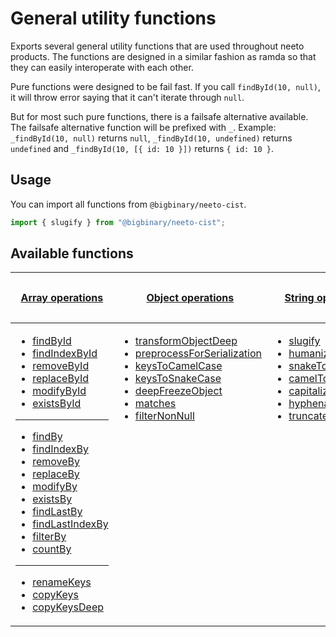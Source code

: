 # General utility functions

Exports several general utility functions that are used throughout neeto
products. The functions are designed in a similar fashion as ramda so that they
can easily interoperate with each other.

Pure functions were designed to be fail fast. If you call `findById(10, null)`,
it will throw error saying that it can't iterate through `null`.

But for most such pure functions, there is a failsafe alternative available. The
failsafe alternative function will be prefixed with `_`. Example:
`_findById(10, null)` returns `null`, `_findById(10, undefined)` returns
`undefined` and `_findById(10, [{ id: 10 }])` returns `{ id: 10 }`.

## Usage

You can import all functions from `@bigbinary/neeto-cist`.

```js
import { slugify } from "@bigbinary/neeto-cist";
```

## Available functions

<table>
<thead>
<tr>
<th>

[Array operations](./arrays.md)

</th>
<th>

[Object operations](./objects.md)

</th>
<th>

[String operations](./strings.md)

</th>
<th>

[General utility functions](./general.md)

</th>
</tr>
</thead>
<tbody>
<tr>
<td style="vertical-align: top;">

- [findById](./arrays.md#findbyid)
- [findIndexById](./arrays.md#findindexbyid)
- [removeById](./arrays.md#removebyid)
- [replaceById](./arrays.md#replacebyid)
- [modifyById](./arrays.md#modifybyid)
- [existsById](./arrays.md#existsbyid)

---

- [findBy](./arrays.md#findby)
- [findIndexBy](./arrays.md#findindexby)
- [removeBy](./arrays.md#removeby)
- [replaceBy](./arrays.md#replaceby)
- [modifyBy](./arrays.md#modifyby)
- [existsBy](./arrays.md#existsby)
- [findLastBy](./arrays.md#findlastby)
- [findLastIndexBy](./arrays.md#findlastindexby)
- [filterBy](./arrays.md#filterby)
- [countBy](./arrays.md#countby)

---

- [renameKeys](./arrays.md#renamekeys)
- [copyKeys](./arrays.md#copykeys)
- [copyKeysDeep](./arrays.md#copykeysdeep)

</td>
<td  style="vertical-align: top;">

- [transformObjectDeep](./objects.md#transformobjectdeep)
- [preprocessForSerialization](./objects.md#preprocessforserialization)
- [keysToCamelCase](./objects.md#keystocamelcase)
- [keysToSnakeCase](./objects.md#keystosnakecase)
- [deepFreezeObject](./objects.md#deepfreezeobject)
- [matches](./objects.md#matches)
- [filterNonNull](./objects.md#filternonnull)

</td>
<td  style="vertical-align: top;">

- [slugify](./strings.md#slugify)
- [humanize](./strings.md#humanize)
- [snakeToCamelCase](./strings.md#snaketocamelcase)
- [camelToSnakeCase](./strings.md#cameltosnakecase)
- [capitalize](./strings.md#capitalize)
- [hyphenate](./strings.md#hyphenate)
- [truncate](./strings.md#truncate)

</td>
<td  style="vertical-align: top;">

- [noop](./general.md#noop)
- [toLabelAndValue](./general.md#tolabelandvalue)
- [getRandomInt](./general.md#getrandomint)
- [randomPick](./general.md#randompick)
- [dynamicArray](./general.md#dynamicarray)
- [isNotEmpty](./general.md#isnotempty)
- [isNot (alias notEquals)](./general.md#isnot_alias_notequals)
- [isNotEqualDeep (alias notEqualsDeep)](./general.md#isnotequaldeep_alias_notequalsdeep)
</td>
<tr>
</tbody>
</table>
